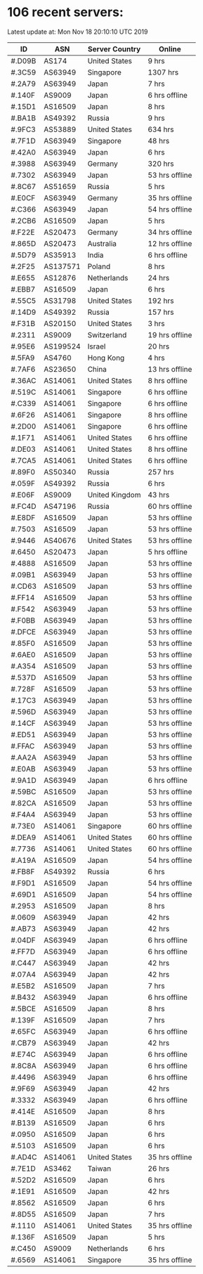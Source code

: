 # 106 recent servers:

Latest update at: Mon Nov 18 20:10:10 UTC 2019

| ID | ASN | Server Country | Online |
| -- | --- | -------------- | ------ |
| #.D09B | AS174 | United States | 9 hrs |
| #.3C59 | AS63949 | Singapore | 1307 hrs |
| #.2A79 | AS63949 | Japan | 7 hrs |
| #.140F | AS9009 | Japan | 6 hrs offline |
| #.15D1 | AS16509 | Japan | 8 hrs |
| #.BA1B | AS49392 | Russia | 9 hrs |
| #.9FC3 | AS53889 | United States | 634 hrs |
| #.7F1D | AS63949 | Singapore | 48 hrs |
| #.42A0 | AS63949 | Japan | 6 hrs |
| #.3988 | AS63949 | Germany | 320 hrs |
| #.7302 | AS63949 | Japan | 53 hrs offline |
| #.8C67 | AS51659 | Russia | 5 hrs |
| #.E0CF | AS63949 | Germany | 35 hrs offline |
| #.C366 | AS63949 | Japan | 54 hrs offline |
| #.2CB6 | AS16509 | Japan | 5 hrs |
| #.F22E | AS20473 | Germany | 34 hrs offline |
| #.865D | AS20473 | Australia | 12 hrs offline |
| #.5D79 | AS35913 | India | 6 hrs offline |
| #.2F25 | AS137571 | Poland | 8 hrs |
| #.E655 | AS12876 | Netherlands | 24 hrs |
| #.EBB7 | AS16509 | Japan | 6 hrs |
| #.55C5 | AS31798 | United States | 192 hrs |
| #.14D9 | AS49392 | Russia | 157 hrs |
| #.F31B | AS20150 | United States | 3 hrs |
| #.2311 | AS9009 | Switzerland | 19 hrs offline |
| #.95E6 | AS199524 | Israel | 20 hrs |
| #.5FA9 | AS4760 | Hong Kong | 4 hrs |
| #.7AF6 | AS23650 | China | 13 hrs offline |
| #.36AC | AS14061 | United States | 8 hrs offline |
| #.519C | AS14061 | Singapore | 6 hrs offline |
| #.C339 | AS14061 | Singapore | 6 hrs offline |
| #.6F26 | AS14061 | Singapore | 8 hrs offline |
| #.2D00 | AS14061 | Singapore | 6 hrs offline |
| #.1F71 | AS14061 | United States | 6 hrs offline |
| #.DE03 | AS14061 | United States | 8 hrs offline |
| #.7CA5 | AS14061 | United States | 6 hrs offline |
| #.89F0 | AS50340 | Russia | 257 hrs |
| #.059F | AS49392 | Russia | 6 hrs |
| #.E06F | AS9009 | United Kingdom | 43 hrs |
| #.FC4D | AS47196 | Russia | 60 hrs offline |
| #.E8DF | AS16509 | Japan | 53 hrs offline |
| #.7503 | AS16509 | Japan | 53 hrs offline |
| #.9446 | AS40676 | United States | 53 hrs offline |
| #.6450 | AS20473 | Japan | 5 hrs offline |
| #.4888 | AS16509 | Japan | 53 hrs offline |
| #.09B1 | AS63949 | Japan | 53 hrs offline |
| #.CD63 | AS16509 | Japan | 53 hrs offline |
| #.FF14 | AS16509 | Japan | 53 hrs offline |
| #.F542 | AS63949 | Japan | 53 hrs offline |
| #.F0BB | AS63949 | Japan | 53 hrs offline |
| #.DFCE | AS63949 | Japan | 53 hrs offline |
| #.85F0 | AS16509 | Japan | 53 hrs offline |
| #.6AE0 | AS16509 | Japan | 53 hrs offline |
| #.A354 | AS16509 | Japan | 53 hrs offline |
| #.537D | AS16509 | Japan | 53 hrs offline |
| #.728F | AS16509 | Japan | 53 hrs offline |
| #.17C3 | AS63949 | Japan | 53 hrs offline |
| #.596D | AS63949 | Japan | 53 hrs offline |
| #.14CF | AS63949 | Japan | 53 hrs offline |
| #.ED51 | AS63949 | Japan | 53 hrs offline |
| #.FFAC | AS63949 | Japan | 53 hrs offline |
| #.AA2A | AS63949 | Japan | 53 hrs offline |
| #.E0AB | AS63949 | Japan | 53 hrs offline |
| #.9A1D | AS63949 | Japan | 6 hrs offline |
| #.59BC | AS16509 | Japan | 53 hrs offline |
| #.82CA | AS16509 | Japan | 53 hrs offline |
| #.F4A4 | AS63949 | Japan | 53 hrs offline |
| #.73E0 | AS14061 | Singapore | 60 hrs offline |
| #.DEA9 | AS14061 | United States | 60 hrs offline |
| #.7736 | AS14061 | United States | 60 hrs offline |
| #.A19A | AS16509 | Japan | 54 hrs offline |
| #.FB8F | AS49392 | Russia | 6 hrs |
| #.F9D1 | AS16509 | Japan | 54 hrs offline |
| #.69D1 | AS16509 | Japan | 54 hrs offline |
| #.2953 | AS16509 | Japan | 8 hrs |
| #.0609 | AS63949 | Japan | 42 hrs |
| #.AB73 | AS63949 | Japan | 42 hrs |
| #.04DF | AS63949 | Japan | 6 hrs offline |
| #.FF7D | AS63949 | Japan | 6 hrs offline |
| #.C447 | AS63949 | Japan | 42 hrs |
| #.07A4 | AS63949 | Japan | 42 hrs |
| #.E5B2 | AS16509 | Japan | 7 hrs |
| #.B432 | AS63949 | Japan | 6 hrs offline |
| #.5BCE | AS16509 | Japan | 8 hrs |
| #.139F | AS16509 | Japan | 7 hrs |
| #.65FC | AS63949 | Japan | 6 hrs offline |
| #.CB79 | AS63949 | Japan | 42 hrs |
| #.E74C | AS63949 | Japan | 6 hrs offline |
| #.8C8A | AS63949 | Japan | 6 hrs offline |
| #.4496 | AS63949 | Japan | 6 hrs offline |
| #.9F69 | AS63949 | Japan | 42 hrs |
| #.3332 | AS63949 | Japan | 6 hrs offline |
| #.414E | AS16509 | Japan | 8 hrs |
| #.B139 | AS16509 | Japan | 6 hrs |
| #.0950 | AS16509 | Japan | 6 hrs |
| #.5103 | AS16509 | Japan | 6 hrs |
| #.AD4C | AS14061 | United States | 35 hrs offline |
| #.7E1D | AS3462 | Taiwan | 26 hrs |
| #.52D2 | AS16509 | Japan | 6 hrs |
| #.1E91 | AS16509 | Japan | 42 hrs |
| #.8562 | AS16509 | Japan | 6 hrs |
| #.8D55 | AS16509 | Japan | 7 hrs |
| #.1110 | AS14061 | United States | 35 hrs offline |
| #.136F | AS16509 | Japan | 5 hrs |
| #.C450 | AS9009 | Netherlands | 6 hrs |
| #.6569 | AS14061 | Singapore | 35 hrs offline |

